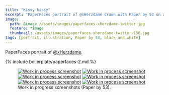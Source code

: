 ```yaml
---
title: "Kissy kissy"
excerpt: "PaperFaces portrait of @xHerzdame drawn with Paper by 53 on an iPad."
image: 
  path: &image /assets/images/paperfaces-xherzdame-twitter.jpg 
  feature: *image
  thumbnail: /assets/images/paperfaces-xherzdame-twitter-150.jpg
tags: [portrait, illustration, Paper by 53, black and white]
---
```


PaperFaces portrait of <a href="https://twitter.com/xHerzdame">@xHerzdame</a>.

{% include boilerplate/paperfaces-2.md %}

<figure class="half">
	<a href="/assets/images/paperfaces-xherzdame-process-1-lg.jpg"><img src="/assets/images/paperfaces-xherzdame-process-1-600.jpg" alt="Work in process screenshot"></a>
	<a href="/assets/images/paperfaces-xherzdame-process-2-lg.jpg"><img src="/assets/images/paperfaces-xherzdame-process-2-600.jpg" alt="Work in process screenshot"></a>
	<a href="/assets/images/paperfaces-xherzdame-process-3-lg.jpg"><img src="/assets/images/paperfaces-xherzdame-process-3-600.jpg" alt="Work in process screenshot"></a>
	<a href="/assets/images/paperfaces-xherzdame-process-4-lg.jpg"><img src="/assets/images/paperfaces-xherzdame-process-4-600.jpg" alt="Work in process screenshot"></a>
	<a href="/assets/images/paperfaces-xherzdame-process-5-lg.jpg"><img src="/assets/images/paperfaces-xherzdame-process-5-600.jpg" alt="Work in process screenshot"></a>
	<a href="/assets/images/paperfaces-xherzdame-process-6-lg.jpg"><img src="/assets/images/paperfaces-xherzdame-process-6-600.jpg" alt="Work in process screenshot"></a>
	<figcaption>Work in progress screenshots (Paper by 53).</figcaption>
</figure>
